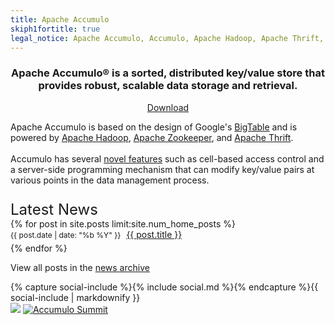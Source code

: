 ```yaml
---
title: Apache Accumulo
skiph1fortitle: true
legal_notice: Apache Accumulo, Accumulo, Apache Hadoop, Apache Thrift, Apache, the Apache feather logo, and the Accumulo project logo are trademarks of the [Apache Software Foundation](https://www.apache.org).
---
```

<div class="row">
  <div class="col-md-8">
    <div class="jumbotron" style="text-align: center">
      <h3>Apache Accumulo&reg; is a sorted, distributed key/value store that provides robust, scalable data storage and retrieval.</h3>
      <a class="btn btn-success" href="downloads/" role="button"><i class="fa fa-download fa-lg"></i> Download</a>
    </div>
    <div>
      <p id="home-description">Apache Accumulo is based on the design of Google's <a href="https://research.google.com/archive/bigtable.html">BigTable</a> and is powered by <a href="https://hadoop.apache.org">Apache Hadoop</a>, <a href="https://zookeeper.apache.org">Apache Zookeeper</a>, and <a href="https://thrift.apache.org">Apache Thrift</a>.<br><br>Accumulo has several <a href="{{ site.baseurl }}/features/">novel features</a> such as cell-based access control and a server-side programming mechanism that can modify key/value pairs at various points in the data management process.</p>
    </div>
  </div>
  <div class="col-md-4" id="sidebar">
    <div class="row">
      <div class="col-sm-12 panel panel-default">
        <p style="font-size: 24px; margin-bottom: 0px;">Latest News</p>
        {% for post in site.posts limit:site.num_home_posts %}
        <div class="row latest-news-item">
          <div class="col-sm-12" style="margin-bottom: 5px">
           <span style="font-size: 12px; margin-right: 5px;">{{ post.date | date: "%b %Y" }}</span>
           <a href="{{ site.baseurl }}{{ post.url }}">{{ post.title }}</a>
          </div>
        </div>
        {% endfor %}
        <div id="news-archive-link">
         <p>View all posts in the <a href="{{ site.baseurl }}/news">news archive</a></p>
        </div>
      </div>
    </div>
    <div class="row">
      <div class="col-sm-12 panel panel-default">
        {% capture social-include %}{% include social.md %}{% endcapture %}{{ social-include | markdownify }}
      </div>
    </div>
    <a id="apachecon" href="http://www.apache.org/events/current-event.html"><img src="http://www.apache.org/events/current-event-234x60.png"/></a>
    <a id="accumulo-summit-logo" a href="http://accumulosummit.com/"><img alt="Accumulo Summit" class="img-responsive" src="{{ site.baseurl }}/images/accumulo-summit.png"></a>
  </div>
</div>
